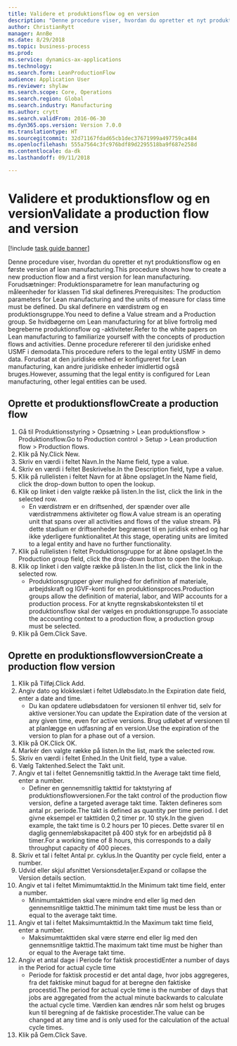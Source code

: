 ```yaml
--- 
title: Validere et produktionsflow og en version
description: "Denne procedure viser, hvordan du opretter et nyt produktionsflow og en første version af lean manufacturing."
author: ChristianRytt
manager: AnnBe
ms.date: 8/29/2018
ms.topic: business-process
ms.prod: 
ms.service: dynamics-ax-applications
ms.technology: 
ms.search.form: LeanProductionFlow
audience: Application User
ms.reviewer: shylaw
ms.search.scope: Core, Operations
ms.search.region: Global
ms.search.industry: Manufacturing
ms.author: crytt
ms.search.validFrom: 2016-06-30
ms.dyn365.ops.version: Version 7.0.0
ms.translationtype: HT
ms.sourcegitcommit: 32d71167fdad65cb1dec37671999a497759ca484
ms.openlocfilehash: 555a7564c3fc976bdf89d2295518ba9f687e258d
ms.contentlocale: da-dk
ms.lasthandoff: 09/11/2018

---
```

# <a name="validate-a-production-flow-and-version"></a><span data-ttu-id="8ff5b-103">Validere et produktionsflow og en version</span><span class="sxs-lookup"><span data-stu-id="8ff5b-103">Validate a production flow and version</span></span>

[!include [task guide banner](../../includes/task-guide-banner.md)]

<span data-ttu-id="8ff5b-104">Denne procedure viser, hvordan du opretter et nyt produktionsflow og en første version af lean manufacturing.</span><span class="sxs-lookup"><span data-stu-id="8ff5b-104">This procedure shows how to create a new production flow and a first version for lean manufacturing.</span></span> <span data-ttu-id="8ff5b-105">Forudsætninger: Produktionsparametre for lean manufacturing og måleenheder for klassen Tid skal defineres.</span><span class="sxs-lookup"><span data-stu-id="8ff5b-105">Prerequisites: The production parameters for Lean manufacturing and the units of measure for class time must be defined.</span></span> <span data-ttu-id="8ff5b-106">Du skal definere en værdistrøm og en produktionsgruppe.</span><span class="sxs-lookup"><span data-stu-id="8ff5b-106">You need to define a Value stream and a Production group.</span></span> <span data-ttu-id="8ff5b-107">Se hvidbøgerne om Lean manufacturing for at blive fortrolig med begreberne produktionsflow og -aktiviteter.</span><span class="sxs-lookup"><span data-stu-id="8ff5b-107">Refer to the white papers on Lean manufacturing to familiarize yourself with the concepts of production flows and activities.</span></span> <span data-ttu-id="8ff5b-108">Denne procedure refererer til den juridiske enhed USMF i demodata.</span><span class="sxs-lookup"><span data-stu-id="8ff5b-108">This procedure refers to the legal entity USMF in demo data.</span></span> <span data-ttu-id="8ff5b-109">Forudsat at den juridiske enhed er konfigureret for Lean manufacturing, kan andre juridiske enheder imidlertid også bruges.</span><span class="sxs-lookup"><span data-stu-id="8ff5b-109">However, assuming that the legal entity is configured for Lean manufacturing, other legal entities can be used.</span></span>


## <a name="create-a-production-flow"></a><span data-ttu-id="8ff5b-110">Oprette et produktionsflow</span><span class="sxs-lookup"><span data-stu-id="8ff5b-110">Create a production flow</span></span>
1. <span data-ttu-id="8ff5b-111">Gå til Produktionsstyring > Opsætning > Lean produktionsflow > Produktionsflow.</span><span class="sxs-lookup"><span data-stu-id="8ff5b-111">Go to Production control > Setup > Lean production flow > Production flows.</span></span>
2. <span data-ttu-id="8ff5b-112">Klik på Ny.</span><span class="sxs-lookup"><span data-stu-id="8ff5b-112">Click New.</span></span>
3. <span data-ttu-id="8ff5b-113">Skriv en værdi i feltet Navn.</span><span class="sxs-lookup"><span data-stu-id="8ff5b-113">In the Name field, type a value.</span></span>
4. <span data-ttu-id="8ff5b-114">Skriv en værdi i feltet Beskrivelse.</span><span class="sxs-lookup"><span data-stu-id="8ff5b-114">In the Description field, type a value.</span></span>
5. <span data-ttu-id="8ff5b-115">Klik på rullelisten i feltet Navn for at åbne opslaget.</span><span class="sxs-lookup"><span data-stu-id="8ff5b-115">In the Name field, click the drop-down button to open the lookup.</span></span>
6. <span data-ttu-id="8ff5b-116">Klik op linket i den valgte række på listen.</span><span class="sxs-lookup"><span data-stu-id="8ff5b-116">In the list, click the link in the selected row.</span></span>
    * <span data-ttu-id="8ff5b-117">En værdistrøm er en driftsenhed, der spænder over alle værdistrømmens aktiviteter og flow.</span><span class="sxs-lookup"><span data-stu-id="8ff5b-117">A value stream is an operating unit that spans over all activities and flows of the value stream.</span></span>   <span data-ttu-id="8ff5b-118">På dette stadium er driftsenheder begrænset til en juridisk enhed og har ikke yderligere funktionalitet.</span><span class="sxs-lookup"><span data-stu-id="8ff5b-118">At this stage, operating units are limited to a legal entity and have no further functionality.</span></span>  
7. <span data-ttu-id="8ff5b-119">Klik på rullelisten i feltet Produktionsgruppe for at åbne opslaget.</span><span class="sxs-lookup"><span data-stu-id="8ff5b-119">In the Production group field, click the drop-down button to open the lookup.</span></span>
8. <span data-ttu-id="8ff5b-120">Klik op linket i den valgte række på listen.</span><span class="sxs-lookup"><span data-stu-id="8ff5b-120">In the list, click the link in the selected row.</span></span>
    * <span data-ttu-id="8ff5b-121">Produktionsgrupper giver mulighed for definition af materiale, arbejdskraft og IGVF-konti for en produktionsproces.</span><span class="sxs-lookup"><span data-stu-id="8ff5b-121">Production groups allow the definition of material, labor, and WIP accounts for a production process.</span></span> <span data-ttu-id="8ff5b-122">For at knytte regnskabskonteksten til et produktionsflow skal der vælges en produktionsgruppe.</span><span class="sxs-lookup"><span data-stu-id="8ff5b-122">To associate the accounting context to a production flow, a production group must be selected.</span></span>  
9. <span data-ttu-id="8ff5b-123">Klik på Gem.</span><span class="sxs-lookup"><span data-stu-id="8ff5b-123">Click Save.</span></span>

## <a name="create-a-production-flow-version"></a><span data-ttu-id="8ff5b-124">Oprette en produktionsflowversion</span><span class="sxs-lookup"><span data-stu-id="8ff5b-124">Create a production flow version</span></span>
1. <span data-ttu-id="8ff5b-125">Klik på Tilføj.</span><span class="sxs-lookup"><span data-stu-id="8ff5b-125">Click Add.</span></span>
2. <span data-ttu-id="8ff5b-126">Angiv dato og klokkeslæt i feltet Udløbsdato.</span><span class="sxs-lookup"><span data-stu-id="8ff5b-126">In the Expiration date field, enter a date and time.</span></span>
    * <span data-ttu-id="8ff5b-127">Du kan opdatere udløbsdatoen for versionen til enhver tid, selv for aktive versioner.</span><span class="sxs-lookup"><span data-stu-id="8ff5b-127">You can update the Expiration date of the version at any given time, even for active versions.</span></span> <span data-ttu-id="8ff5b-128">Brug udløbet af versionen til at planlægge en udfasning af en version.</span><span class="sxs-lookup"><span data-stu-id="8ff5b-128">Use the expiration of the version to plan for a phase out of a version.</span></span>  
3. <span data-ttu-id="8ff5b-129">Klik på OK.</span><span class="sxs-lookup"><span data-stu-id="8ff5b-129">Click OK.</span></span>
4. <span data-ttu-id="8ff5b-130">Markér den valgte række på listen.</span><span class="sxs-lookup"><span data-stu-id="8ff5b-130">In the list, mark the selected row.</span></span>
5. <span data-ttu-id="8ff5b-131">Skriv en værdi i feltet Enhed.</span><span class="sxs-lookup"><span data-stu-id="8ff5b-131">In the Unit field, type a value.</span></span>
6. <span data-ttu-id="8ff5b-132">Vælg Taktenhed.</span><span class="sxs-lookup"><span data-stu-id="8ff5b-132">Select the Takt unit.</span></span>
7. <span data-ttu-id="8ff5b-133">Angiv et tal i feltet Gennemsnitlig takttid.</span><span class="sxs-lookup"><span data-stu-id="8ff5b-133">In the Average takt time field, enter a number.</span></span>
    * <span data-ttu-id="8ff5b-134">Definer en gennemsnitlig takttid for taktstyring af produktionsflowversionen.</span><span class="sxs-lookup"><span data-stu-id="8ff5b-134">For the takt control of the production flow version, define a targeted average takt time.</span></span>   <span data-ttu-id="8ff5b-135">Takten defineres som antal pr. periode.</span><span class="sxs-lookup"><span data-stu-id="8ff5b-135">The takt is defined as quantity  per time period.</span></span>  <span data-ttu-id="8ff5b-136">I det givne eksempel er takttiden 0,2 timer pr. 10 styk.</span><span class="sxs-lookup"><span data-stu-id="8ff5b-136">In the given example, the takt time is 0.2 hours per 10 pieces.</span></span> <span data-ttu-id="8ff5b-137">Dette svarer til en daglig gennemløbskapacitet på 400 styk for en arbejdstid på 8 timer.</span><span class="sxs-lookup"><span data-stu-id="8ff5b-137">For a working time of 8 hours, this corresponds to a daily throughput capacity of 400 pieces.</span></span>  
8. <span data-ttu-id="8ff5b-138">Skriv et tal i feltet Antal pr. cyklus.</span><span class="sxs-lookup"><span data-stu-id="8ff5b-138">In the Quantity per cycle field, enter a number.</span></span>
9. <span data-ttu-id="8ff5b-139">Udvid eller skjul afsnittet Versionsdetaljer.</span><span class="sxs-lookup"><span data-stu-id="8ff5b-139">Expand or collapse the Version details section.</span></span>
10. <span data-ttu-id="8ff5b-140">Angiv et tal i feltet Mimimumtakttid.</span><span class="sxs-lookup"><span data-stu-id="8ff5b-140">In the Minimum takt time field, enter a number.</span></span>
    * <span data-ttu-id="8ff5b-141">Minimumtakttiden skal være mindre end eller lig med den gennemsnitlige takttid.</span><span class="sxs-lookup"><span data-stu-id="8ff5b-141">The minimum takt time must be less than or equal to the average takt time.</span></span>  
11. <span data-ttu-id="8ff5b-142">Angiv et tal i feltet Maksimumtakttid.</span><span class="sxs-lookup"><span data-stu-id="8ff5b-142">In the Maximum takt time field, enter a number.</span></span>
    * <span data-ttu-id="8ff5b-143">Maksimumtakttiden skal være større end eller lig med den gennemsnitlige takttid.</span><span class="sxs-lookup"><span data-stu-id="8ff5b-143">The maximum takt time must be higher than or equal to the Average takt time.</span></span>  
12. <span data-ttu-id="8ff5b-144">Angiv et antal dage i Periode for faktisk procestid</span><span class="sxs-lookup"><span data-stu-id="8ff5b-144">Enter a number of days in the Period for actual cycle time</span></span>
    * <span data-ttu-id="8ff5b-145">Periode for faktisk procestid er det antal dage, hvor jobs aggregeres, fra det faktiske minut bagud for at beregne den faktiske procestid.</span><span class="sxs-lookup"><span data-stu-id="8ff5b-145">The period for actual cycle time is the number of days that jobs are aggregated from the actual minute backwards to calculate the actual cycle time.</span></span> <span data-ttu-id="8ff5b-146">Værdien kan ændres når som helst og bruges kun til beregning af de faktiske procestider.</span><span class="sxs-lookup"><span data-stu-id="8ff5b-146">The value can be changed at any time and is only used for the calculation of the actual cycle times.</span></span>  
13. <span data-ttu-id="8ff5b-147">Klik på Gem.</span><span class="sxs-lookup"><span data-stu-id="8ff5b-147">Click Save.</span></span>


